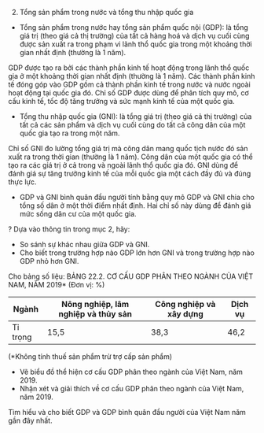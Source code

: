 2. Tổng sản phẩm trong nước và tổng thu nhập quốc gia

- Tổng sản phẩm trong nước hay tổng sản phẩm quốc nội (GDP): là tổng giá trị (theo giá cả thị trường) của tất cả hàng hoá và dịch vụ cuối cùng được sản xuất ra trong phạm vi lãnh thổ quốc gia trong một khoảng thời gian nhất định (thường là 1 năm).

GDP được tạo ra bởi các thành phần kinh tế hoạt động trong lãnh thổ quốc gia ở một khoảng thời gian nhất định (thường là 1 năm). Các thành phần kinh tế đóng góp vào GDP gồm cả thành phần kinh tế trong nước và nước ngoài hoạt động tại quốc gia đó. Chỉ số GDP được dùng để phân tích quy mô, cơ cấu kinh tế, tốc độ tăng trưởng và sức mạnh kinh tế của một quốc gia.

- Tổng thu nhập quốc gia (GNI): là tổng giá trị (theo giá cả thị trường) của tất cả các sản phẩm và dịch vụ cuối cùng do tất cả công dân của một quốc gia tạo ra trong một năm.

Chỉ số GNI đo lường tổng giá trị mà công dân mang quốc tịch nước đó sản xuất ra trong thời gian (thường là 1 năm). Công dân của một quốc gia có thể tạo ra các giá trị ở cả trong và ngoài lãnh thổ quốc gia đó. GNI dùng để đánh giá sự tăng trưởng kinh tế của mỗi quốc gia một cách đầy đủ và đúng thực lực.

- GDP và GNI bình quân đầu người tính bằng quy mô GDP và GNI chia cho tổng số dân ở một thời điểm nhất định. Hai chỉ số này dùng để đánh giá mức sống dân cư của một quốc gia.

? Dựa vào thông tin trong mục 2, hãy:
- So sánh sự khác nhau giữa GDP và GNI.
- Cho biết trong trường hợp nào GDP lớn hơn GNI và trong trường hợp nào GDP nhỏ hơn GNI.

Cho bảng số liệu:
BẢNG 22.2. CƠ CẤU GDP PHÂN THEO NGÀNH CỦA VIỆT NAM, NĂM 2019*
(Đơn vị: %)

| Ngành | Nông nghiệp, lâm nghiệp và thủy sản | Công nghiệp và xây dựng | Dịch vụ |
|--------|--------------------------------------|-------------------------|---------|
| Tỉ trọng | 15,5 | 38,3 | 46,2 |

(*Không tính thuế sản phẩm trừ trợ cấp sản phẩm)

- Vẽ biểu đồ thể hiện cơ cấu GDP phân theo ngành của Việt Nam, năm 2019.
- Nhận xét và giải thích về cơ cấu GDP phân theo ngành của Việt Nam, năm 2019.

Tìm hiểu và cho biết GDP và GDP bình quân đầu người của Việt Nam năm gần đây nhất.